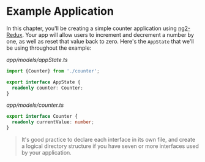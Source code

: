 # Example Application

In this chapter, you'll be creating a simple counter application using
[ng2-Redux](https://github.com/angular-redux/ng2-redux). Your app will allow
users to increment and decrement a number by one, as well as reset that value
back to zero. Here's the `AppState` that we'll be using throughout the example:

_app/models/appState.ts_
```typescript
import {Counter} from './counter';

export interface AppState {
  readonly counter: Counter;
}
```

_app/models/counter.ts_
```typescript
export interface Counter {
  readonly currentValue: number;
}
```

> It's good practice to declare each interface in its own file, and create a
logical directory structure if you have seven or more interfaces used by your
application.
